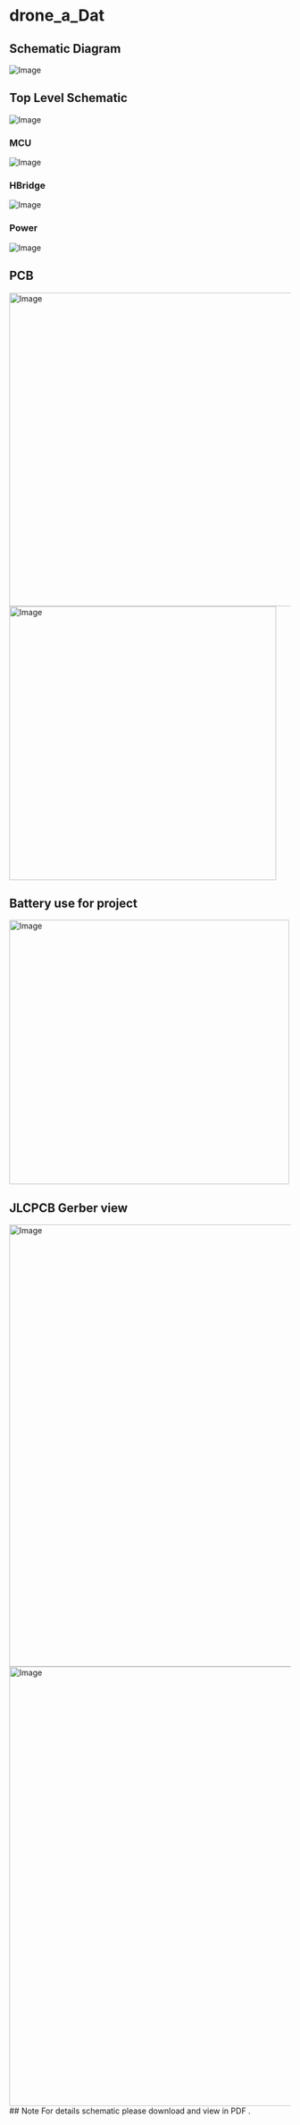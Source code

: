 # drone_a_Dat

## Schematic Diagram
![Image](https://github.com/user-attachments/assets/f92dfd95-2146-44a1-b893-b83b0ee34db7)
## Top Level Schematic
![Image](https://github.com/user-attachments/assets/94bb7b89-0633-40a8-8514-c6b4d099ba34)
### MCU
![Image](https://github.com/user-attachments/assets/d750e44c-9a8c-44ee-ab88-a1b1f92b6467)
### HBridge
![Image](https://github.com/user-attachments/assets/1cecc767-3871-4bb0-bdeb-555590dcbf58)
### Power 
![Image](https://github.com/user-attachments/assets/1d366f26-afe1-447e-a548-1bfdf900566e)
## PCB


<img width="592" height="561" alt="Image" src="https://github.com/user-attachments/assets/3bdd9b88-b002-4356-955d-ad0cf1afbb6a" />

<img width="478" height="490" alt="Image" src="https://github.com/user-attachments/assets/d3848956-5fbd-49a8-86da-0b3c90f5e8e0" />

## Battery use for project 
<img width="501" height="473" alt="Image" src="https://github.com/user-attachments/assets/cf4281a0-3cee-4b33-9b15-91d7a37506f3" />

## JLCPCB Gerber view
<img width="868" height="791" alt="Image" src="https://github.com/user-attachments/assets/674bc3e3-0e5f-4477-aaea-c4c314fee964" />

<img width="807" height="786" alt="Image" src="https://github.com/user-attachments/assets/d9fa13c1-d639-4f9a-b20f-44e9bbc81947" />
## Note 
For details schematic please download and view in PDF .





